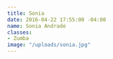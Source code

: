 ```yaml
---
title: Sonia
date: 2016-04-22 17:55:00 -04:00
name: Sonia Andrade
classes:
- Zumba
image: "/uploads/sonia.jpg"
---
```


